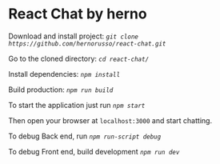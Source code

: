 # React Chat by herno

Download and install project: _`git clone https://github.com/hernorusso/react-chat.git`_

Go to the cloned directory: _`cd react-chat/`_

Install dependencies: _`npm install`_

Build production: _`npm run build`_

To start the application just run _`npm start`_

Then open your browser at `localhost:3000` and start chatting.

To debug Back end, run _`npm run-script debug`_

To debug Front end, build development _`npm run dev`_
